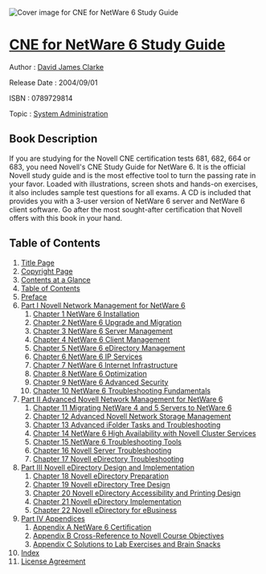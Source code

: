 ![Cover image for CNE for NetWare 6 Study Guide](https://imgdetail.ebookreading.net/cover/cover/system_admin/EB0789729814.jpg)

[CNE for NetWare 6 Study Guide](https://ebookreading.net/view/book/CNE+for+NetWare+6+Study+Guide-EB0789729814_1.html "CNE for NetWare 6 Study Guide")
====================================================================================================================

Author : [David James Clarke](https://ebookreading.net/search/author/David+James+Clarke)

Release Date : 2004/09/01

ISBN : 0789729814

Topic : [System Administration](https://ebookreading.net/search/category/system-administration)

Book Description
-----------------

If you are studying for the Novell CNE certification tests 681, 682, 664 or 683, you need Novell's CNE Study Guide for NetWare 6. It is the official Novell study guide and is the most effective tool to turn the passing rate in your favor. Loaded with illustrations, screen shots and hands-on exercises, it also includes sample test questions for all exams. A CD is included that provides you with a 3-user version of NetWare 6 server and NetWare 6 client software. Go after the most sought-after certification that Novell offers with this book in your hand.
              
Table of Contents
-----------------

1. [Title Page](https://ebookreading.net/view/book/CNE+for+NetWare+6+Study+Guide-EB0789729814_2.html)
1. [Copyright Page](https://ebookreading.net/view/book/CNE+for+NetWare+6+Study+Guide-EB0789729814_2.html#id375572)
1. [Contents at a Glance](https://ebookreading.net/view/book/CNE+for+NetWare+6+Study+Guide-EB0789729814_3.html)
1. [Table of Contents](https://ebookreading.net/view/book/CNE+for+NetWare+6+Study+Guide-EB0789729814_4.html)
1. [Preface](https://ebookreading.net/view/book/CNE+for+NetWare+6+Study+Guide-EB0789729814_5.html)
1. [Part I Novell Network Management for NetWare 6](https://ebookreading.net/view/book/CNE+for+NetWare+6+Study+Guide-EB0789729814_10.html)
    1. [Chapter 1 NetWare 6 Installation](https://ebookreading.net/view/book/CNE+for+NetWare+6+Study+Guide-EB0789729814_11.html)
    1. [Chapter 2 NetWare 6 Upgrade and Migration](https://ebookreading.net/view/book/CNE+for+NetWare+6+Study+Guide-EB0789729814_12.html)
    1. [Chapter 3 NetWare 6 Server Management](https://ebookreading.net/view/book/CNE+for+NetWare+6+Study+Guide-EB0789729814_13.html)
    1. [Chapter 4 NetWare 6 Client Management](https://ebookreading.net/view/book/CNE+for+NetWare+6+Study+Guide-EB0789729814_14.html)
    1. [Chapter 5 NetWare 6 eDirectory Management](https://ebookreading.net/view/book/CNE+for+NetWare+6+Study+Guide-EB0789729814_15.html)
    1. [Chapter 6 NetWare 6 IP Services](https://ebookreading.net/view/book/CNE+for+NetWare+6+Study+Guide-EB0789729814_16.html)
    1. [Chapter 7 NetWare 6 Internet Infrastructure](https://ebookreading.net/view/book/CNE+for+NetWare+6+Study+Guide-EB0789729814_17.html)
    1. [Chapter 8 NetWare 6 Optimization](https://ebookreading.net/view/book/CNE+for+NetWare+6+Study+Guide-EB0789729814_18.html)
    1. [Chapter 9 NetWare 6 Advanced Security](https://ebookreading.net/view/book/CNE+for+NetWare+6+Study+Guide-EB0789729814_19.html)
    1. [Chapter 10 NetWare 6 Troubleshooting Fundamentals](https://ebookreading.net/view/book/CNE+for+NetWare+6+Study+Guide-EB0789729814_20.html)
1. [Part II Advanced Novell Network Management for NetWare 6](https://ebookreading.net/view/book/CNE+for+NetWare+6+Study+Guide-EB0789729814_21.html)
    1. [Chapter 11 Migrating NetWare 4 and 5 Servers to NetWare 6](https://ebookreading.net/view/book/CNE+for+NetWare+6+Study+Guide-EB0789729814_22.html)
    1. [Chapter 12 Advanced Novell Network Storage Management](https://ebookreading.net/view/book/CNE+for+NetWare+6+Study+Guide-EB0789729814_23.html)
    1. [Chapter 13 Advanced iFolder Tasks and Troubleshooting](https://ebookreading.net/view/book/CNE+for+NetWare+6+Study+Guide-EB0789729814_24.html)
    1. [Chapter 14 NetWare 6 High Availability with Novell Cluster Services](https://ebookreading.net/view/book/CNE+for+NetWare+6+Study+Guide-EB0789729814_25.html)
    1. [Chapter 15 NetWare 6 Troubleshooting Tools](https://ebookreading.net/view/book/CNE+for+NetWare+6+Study+Guide-EB0789729814_26.html)
    1. [Chapter 16 Novell Server Troubleshooting](https://ebookreading.net/view/book/CNE+for+NetWare+6+Study+Guide-EB0789729814_27.html)
    1. [Chapter 17 Novell eDirectory Troubleshooting](https://ebookreading.net/view/book/CNE+for+NetWare+6+Study+Guide-EB0789729814_28.html)
1. [Part III Novell eDirectory Design and Implementation](https://ebookreading.net/view/book/CNE+for+NetWare+6+Study+Guide-EB0789729814_29.html)
    1. [Chapter 18 Novell eDirectory Preparation](https://ebookreading.net/view/book/CNE+for+NetWare+6+Study+Guide-EB0789729814_30.html)
    1. [Chapter 19 Novell eDirectory Tree Design](https://ebookreading.net/view/book/CNE+for+NetWare+6+Study+Guide-EB0789729814_31.html)
    1. [Chapter 20 Novell eDirectory Accessibility and Printing Design](https://ebookreading.net/view/book/CNE+for+NetWare+6+Study+Guide-EB0789729814_32.html)
    1. [Chapter 21 Novell eDirectory Implementation](https://ebookreading.net/view/book/CNE+for+NetWare+6+Study+Guide-EB0789729814_33.html)
    1. [Chapter 22 Novell eDirectory for eBusiness](https://ebookreading.net/view/book/CNE+for+NetWare+6+Study+Guide-EB0789729814_34.html)
1. [Part IV Appendices](https://ebookreading.net/view/book/CNE+for+NetWare+6+Study+Guide-EB0789729814_35.html)
    1. [Appendix A NetWare 6 Certification](https://ebookreading.net/view/book/CNE+for+NetWare+6+Study+Guide-EB0789729814_36.html)
    1. [Appendix B Cross-Reference to Novell Course Objectives](https://ebookreading.net/view/book/CNE+for+NetWare+6+Study+Guide-EB0789729814_37.html)
    1. [Appendix C Solutions to Lab Exercises and Brain Snacks](https://ebookreading.net/view/book/CNE+for+NetWare+6+Study+Guide-EB0789729814_38.html)
1. [Index](https://ebookreading.net/view/book/CNE+for+NetWare+6+Study+Guide-EB0789729814_39.html)
1. [License Agreement](https://ebookreading.net/view/book/CNE+for+NetWare+6+Study+Guide-EB0789729814_41.html)
